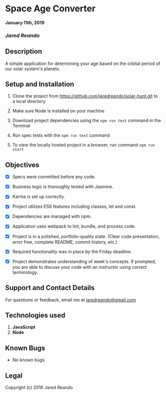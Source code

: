 # Space Age Converter

#### January 11th, 2019

### _Jared Reando_

## Description

A simple application for determining your age based on the orbital period of our solar system's planets.

## Setup and Installation

1. Clone the project from https://github.com/jaredreando/solar-hunt.git to a local directory

2. Make sure Node is installed on your machine

3. Download project dependencies using the `npm run test` command in the Terminal

4. Run spec tests with the `npm run test` command

5. To view the locally hosted project in a browser, run command `npm run start`


## Objectives

- [x] Specs were committed before any code.

- [x] Business logic is thoroughly tested with Jasmine.

- [x] Karma is set up correctly.

- [x] Project utilizes ES6 features including classes, let and const.

- [x]  Dependencies are managed with npm.

- [x] Application uses webpack to lint, bundle, and process code.

- [x] Project is in a polished, portfolio-quality state. (Clear code presentation, error free, complete README, commit history, etc.)

- [x] Required functionality was in place by the Friday deadline.

- [x] Project demonstrates understanding of week's concepts. If prompted, you are able to discuss your code with an instructor using correct terminology.

## Support and Contact Details

For questions or feedback, email me at jaredreando@gmail.com

## Technologies used

1. **JavaScript**
2. **Node**

## Known Bugs
- No known bugs

## Legal

Copyright (c) 2018 Jared Reando
